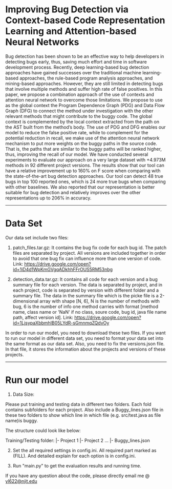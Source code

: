 # Improving Bug Detection via Context-based Code Representation Learning and Attention-based Neural Networks

Bug detection has been shown to be an effective way to help developers in detecting bugs early, thus, saving
much effort and time in software development process. Recently, deep learning-based bug detection approaches
have gained successes over the traditional machine learning-based approaches, the rule-based program analysis
approaches, and mining-based approaches. However, they are still limited in detecting bugs that involve
multiple methods and suffer high rate of false positives. In this paper, we propose a combination approach of
the use of contexts and attention neural network to overcome those limitations. We propose to use as the
global context the Program Dependence Graph (PDG) and Data Flow Graph (DFG) to connect the method
under investigation with the other relevant methods that might contribute to the buggy code. The global
context is complemented by the local context extracted from the path on the AST built from the method’s
body. The use of PDG and DFG enables our model to reduce the false positive rate, while to complement
for the potential reduction in recall, we make use of the attention neural network mechanism to put more
weights on the buggy paths in the source code. That is, the paths that are similar to the buggy paths will be
ranked higher, thus, improving the recall of our model. We have conducted several experiments to evaluate
our approach on a very large dataset with +4.973M methods in 92 different project versions. The results show
that our tool can have a relative improvement up to 160% on F score when comparing with the state-of-the-art
bug detection approaches. Our tool can detect 48 true bugs in top 100 reported ones, which is 24 more true
bugs when comparing with other baselines. We also reported that our representation is better suitable for bug
detection and relatively improves over the other representations up to 206% in accuracy.

----------

# Data Set

Our data set include two files:

1. patch_files.tar.gz: It contains the bug fix code for each bug id. The patch files are separated by project. All versions are included together in order to avoid that one bug fix can influence more than one version of code. Link: https://drive.google.com/open?id=1iD4d1WpKmGVgqADkhhFFrOUS5RM53nbg

2. detection_data.tar.gz: It contains all code for each version and a bug summary file for each version. The data is separated by project, and in each project, code is separated by version with different folder and a summary file. The data in the summary file which is the picke file is a 2-dimensional array with shape [N, 6], N is the number of methods with bug, 6 is the number of info one method carries with format [method name, class name or 'NaN' if no class, soure code, bug id, java file name path, affect version id]. Link: https://drive.google.com/open?id=1LjsypaXbbmhIB05LYdR-sGmnmqZQdvOy

In order to run our model, you need to download these two files. If you want to run our model in different data set, you need to format your data set into the same format as our data set. Also, you need to fix the versions.json file. In that file, it stores the information about the projects and versions of these projects.

----------

# Run our model

1. Data Size:

Please put training and testing data in different two folders. Each fold contains subfolders for each project. Also include a Buggy_lines.json file in these two folders to show which line in which file (e.g. src/test.java as file name)is buggy.

The structure could look like below:

Training/Testing folder:
  |- Project 1
  |- Project 2
  ...
  |- Buggy_lines.json

2. Set the all required settings in config.ini. All required part marked as (FILL). And detailed explain for each option is in config.ini.

3. Run "main.py" to get the evaluation results and running time.

If you have any question about the code, please directly email me @ yl622@njit.edu
